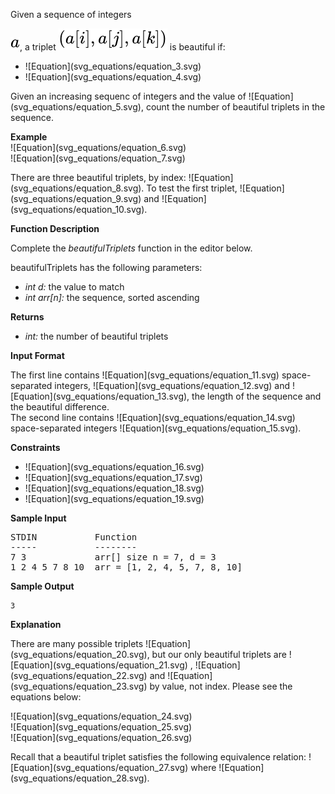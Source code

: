 <div class="challenge-body-html"><div class="challenge_problem_statement"><div class="msB challenge_problem_statement_body"><div class="hackdown-content"><svg style="display: none;"><defs id="MathJax_SVG_glyphs"></defs></svg><p>Given a sequence of integers

![Equation](svg_equations/equation_1.svg), a triplet ![Equation](svg_equations/equation_2.svg) is beautiful if:</p>
<ul>
<li>![Equation](svg_equations/equation_3.svg)</li>
<li>![Equation](svg_equations/equation_4.svg)</li>
</ul>
<p>Given an increasing sequenc of integers and the value of ![Equation](svg_equations/equation_5.svg), count the number of beautiful triplets in the sequence.</p>
<p><strong>Example</strong> <br/>
![Equation](svg_equations/equation_6.svg) <br/>
![Equation](svg_equations/equation_7.svg) </p>
<p>There are three beautiful triplets, by index: ![Equation](svg_equations/equation_8.svg).  To test the first triplet, ![Equation](svg_equations/equation_9.svg) and ![Equation](svg_equations/equation_10.svg).  </p>
<p><strong>Function Description</strong> </p>
<p>Complete the <em>beautifulTriplets</em> function in the editor below.     </p>
<p>beautifulTriplets has the following parameters:  </p>
<ul>
<li><em>int d:</em> the value to match   </li>
<li><em>int arr[n]:</em>  the sequence, sorted ascending   </li>
</ul>
<p><strong>Returns</strong> </p>
<ul>
<li><em>int:</em> the number of beautiful triplets   </li>
</ul></div></div></div><div class="challenge_input_format"><div class="msB challenge_input_format_title"><p><strong>Input Format</strong></p></div><div class="msB challenge_input_format_body"><div class="hackdown-content"><svg style="display: none;"><defs id="MathJax_SVG_glyphs"></defs></svg><p>The first line contains ![Equation](svg_equations/equation_11.svg) space-separated integers, ![Equation](svg_equations/equation_12.svg) and ![Equation](svg_equations/equation_13.svg), the length of the sequence and the beautiful difference. <br/>
The second line contains ![Equation](svg_equations/equation_14.svg) space-separated integers ![Equation](svg_equations/equation_15.svg).</p></div></div></div><div class="challenge_constraints"><div class="msB challenge_constraints_title"><p><strong>Constraints</strong></p></div><div class="msB challenge_constraints_body"><div class="hackdown-content"><svg style="display: none;"><defs id="MathJax_SVG_glyphs"></defs></svg><ul>
<li>![Equation](svg_equations/equation_16.svg)</li>
<li>![Equation](svg_equations/equation_17.svg)</li>
<li>![Equation](svg_equations/equation_18.svg)</li>
<li>![Equation](svg_equations/equation_19.svg)</li>
</ul></div></div></div><div class="challenge_sample_input"><div class="msB challenge_sample_input_title"><p><strong>Sample Input</strong></p></div><div class="msB challenge_sample_input_body"><div class="hackdown-content"><svg style="display: none;"><defs id="MathJax_SVG_glyphs"></defs></svg><pre>STDIN           Function
-----           --------
7 3             arr[] size n = 7, d = 3
1 2 4 5 7 8 10  arr = [1, 2, 4, 5, 7, 8, 10]
</pre></div></div></div><div class="challenge_sample_output"><div class="msB challenge_sample_output_title"><p><strong>Sample Output</strong></p></div><div class="msB challenge_sample_output_body"><div class="hackdown-content"><svg style="display: none;"><defs id="MathJax_SVG_glyphs"></defs></svg><pre><code>3
</code></pre></div></div></div><div class="challenge_explanation"><div class="msB challenge_explanation_title"><p><strong>Explanation</strong></p></div><div class="msB challenge_explanation_body"><div class="hackdown-content"><svg style="display: none;"><defs id="MathJax_SVG_glyphs"></defs></svg><p>There are many possible triplets ![Equation](svg_equations/equation_20.svg), but our only beautiful triplets are ![Equation](svg_equations/equation_21.svg) , ![Equation](svg_equations/equation_22.svg) and ![Equation](svg_equations/equation_23.svg) by value, not index. Please see the equations below:    </p>
<p>![Equation](svg_equations/equation_24.svg) <br/>
![Equation](svg_equations/equation_25.svg) <br/>
![Equation](svg_equations/equation_26.svg) </p>
<p>Recall that a beautiful triplet satisfies the following equivalence relation: ![Equation](svg_equations/equation_27.svg) where ![Equation](svg_equations/equation_28.svg). </p></div></div></div></div>

